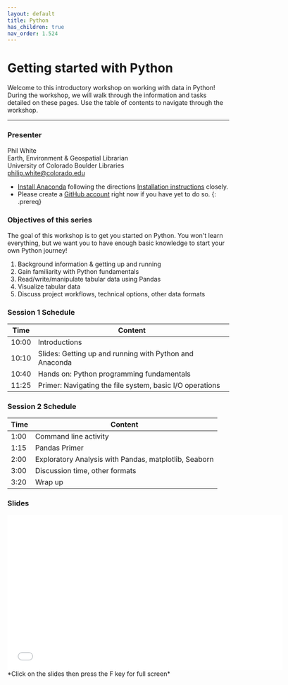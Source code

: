 ```yaml
---
layout: default
title: Python
has_children: true
nav_order: 1.524
---
```



# Getting started with Python

Welcome to this introductory workshop on working with data in Python! During the workshop, we will walk through the information and tasks detailed on these pages. Use the table of contents to navigate through the workshop.

____
### Presenter
Phil White <a href='https://github.com/whitephil' target='_blank'><img src='../content/img/GitHub-Mark-custom.svg' style='width:15px; padding:0; border:none !important;'></a>  
Earth, Environment & Geospatial Librarian  
University of Colorado Boulder Libraries  
[philip.white@colorado.edu](mailto:philip.white@colorado.edu)

- [Install Anaconda](https://docs.anaconda.com/anaconda/install/) following the directions [Installation instructions](data-analysis-in-python/Installation) closely.
- Please create a [GitHub account](https://github.com/) right now if you have yet to do so.
{: .prereq}

### Objectives of this series
The goal of this workshop is to get you started on Python. You won't learn everything, but we want you to have enough basic knowledge to start your own Python journey!  
1. Background information & getting up and running
2. Gain familiarity with Python fundamentals
3. Read/write/manipulate tabular data using Pandas
4. Visualize tabular data
5. Discuss project workflows, technical options, other data formats


### Session 1 Schedule

| Time | Content
| --- | ---
| 10:00 | Introductions
| 10:10 | Slides: Getting up and running with Python and Anaconda
| 10:40 | Hands on: Python programming fundamentals
| 11:25 | Primer: Navigating the file system, basic I/O operations

### Session 2 Schedule

| Time | Content
| --- | ---
| 1:00 | Command line activity
| 1:15 | Pandas Primer
| 2:00 | Exploratory Analysis with Pandas, matplotlib, Seaborn 
| 3:00 | Discussion time, other formats
| 3:20 | Wrap up


### Slides  
<iframe width="625" height="352" frameborder="0" marginheight="0" marginwidth="0" src="slides/Python_Intro.html"></iframe> *Click on the slides then press the F key for full screen*